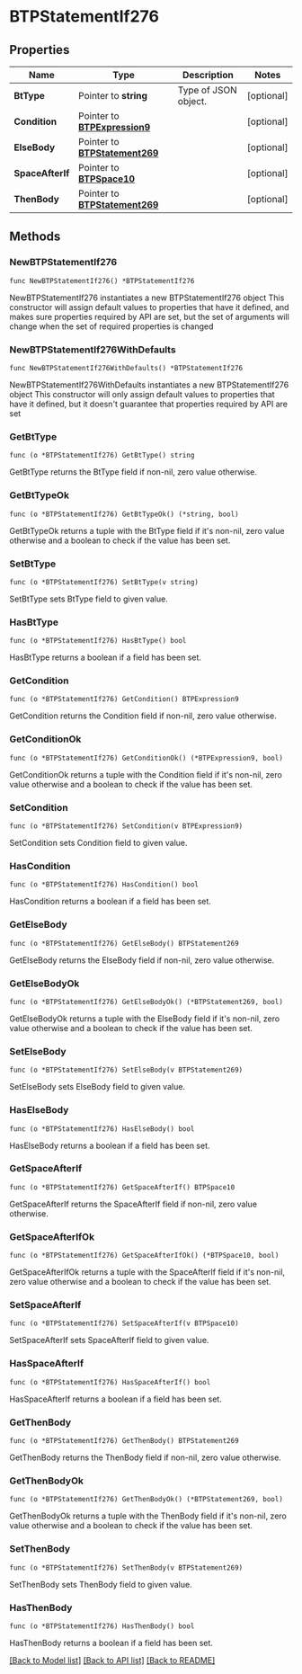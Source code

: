 # BTPStatementIf276

## Properties

Name | Type | Description | Notes
------------ | ------------- | ------------- | -------------
**BtType** | Pointer to **string** | Type of JSON object. | [optional] 
**Condition** | Pointer to [**BTPExpression9**](BTPExpression9.md) |  | [optional] 
**ElseBody** | Pointer to [**BTPStatement269**](BTPStatement269.md) |  | [optional] 
**SpaceAfterIf** | Pointer to [**BTPSpace10**](BTPSpace10.md) |  | [optional] 
**ThenBody** | Pointer to [**BTPStatement269**](BTPStatement269.md) |  | [optional] 

## Methods

### NewBTPStatementIf276

`func NewBTPStatementIf276() *BTPStatementIf276`

NewBTPStatementIf276 instantiates a new BTPStatementIf276 object
This constructor will assign default values to properties that have it defined,
and makes sure properties required by API are set, but the set of arguments
will change when the set of required properties is changed

### NewBTPStatementIf276WithDefaults

`func NewBTPStatementIf276WithDefaults() *BTPStatementIf276`

NewBTPStatementIf276WithDefaults instantiates a new BTPStatementIf276 object
This constructor will only assign default values to properties that have it defined,
but it doesn't guarantee that properties required by API are set

### GetBtType

`func (o *BTPStatementIf276) GetBtType() string`

GetBtType returns the BtType field if non-nil, zero value otherwise.

### GetBtTypeOk

`func (o *BTPStatementIf276) GetBtTypeOk() (*string, bool)`

GetBtTypeOk returns a tuple with the BtType field if it's non-nil, zero value otherwise
and a boolean to check if the value has been set.

### SetBtType

`func (o *BTPStatementIf276) SetBtType(v string)`

SetBtType sets BtType field to given value.

### HasBtType

`func (o *BTPStatementIf276) HasBtType() bool`

HasBtType returns a boolean if a field has been set.

### GetCondition

`func (o *BTPStatementIf276) GetCondition() BTPExpression9`

GetCondition returns the Condition field if non-nil, zero value otherwise.

### GetConditionOk

`func (o *BTPStatementIf276) GetConditionOk() (*BTPExpression9, bool)`

GetConditionOk returns a tuple with the Condition field if it's non-nil, zero value otherwise
and a boolean to check if the value has been set.

### SetCondition

`func (o *BTPStatementIf276) SetCondition(v BTPExpression9)`

SetCondition sets Condition field to given value.

### HasCondition

`func (o *BTPStatementIf276) HasCondition() bool`

HasCondition returns a boolean if a field has been set.

### GetElseBody

`func (o *BTPStatementIf276) GetElseBody() BTPStatement269`

GetElseBody returns the ElseBody field if non-nil, zero value otherwise.

### GetElseBodyOk

`func (o *BTPStatementIf276) GetElseBodyOk() (*BTPStatement269, bool)`

GetElseBodyOk returns a tuple with the ElseBody field if it's non-nil, zero value otherwise
and a boolean to check if the value has been set.

### SetElseBody

`func (o *BTPStatementIf276) SetElseBody(v BTPStatement269)`

SetElseBody sets ElseBody field to given value.

### HasElseBody

`func (o *BTPStatementIf276) HasElseBody() bool`

HasElseBody returns a boolean if a field has been set.

### GetSpaceAfterIf

`func (o *BTPStatementIf276) GetSpaceAfterIf() BTPSpace10`

GetSpaceAfterIf returns the SpaceAfterIf field if non-nil, zero value otherwise.

### GetSpaceAfterIfOk

`func (o *BTPStatementIf276) GetSpaceAfterIfOk() (*BTPSpace10, bool)`

GetSpaceAfterIfOk returns a tuple with the SpaceAfterIf field if it's non-nil, zero value otherwise
and a boolean to check if the value has been set.

### SetSpaceAfterIf

`func (o *BTPStatementIf276) SetSpaceAfterIf(v BTPSpace10)`

SetSpaceAfterIf sets SpaceAfterIf field to given value.

### HasSpaceAfterIf

`func (o *BTPStatementIf276) HasSpaceAfterIf() bool`

HasSpaceAfterIf returns a boolean if a field has been set.

### GetThenBody

`func (o *BTPStatementIf276) GetThenBody() BTPStatement269`

GetThenBody returns the ThenBody field if non-nil, zero value otherwise.

### GetThenBodyOk

`func (o *BTPStatementIf276) GetThenBodyOk() (*BTPStatement269, bool)`

GetThenBodyOk returns a tuple with the ThenBody field if it's non-nil, zero value otherwise
and a boolean to check if the value has been set.

### SetThenBody

`func (o *BTPStatementIf276) SetThenBody(v BTPStatement269)`

SetThenBody sets ThenBody field to given value.

### HasThenBody

`func (o *BTPStatementIf276) HasThenBody() bool`

HasThenBody returns a boolean if a field has been set.


[[Back to Model list]](../README.md#documentation-for-models) [[Back to API list]](../README.md#documentation-for-api-endpoints) [[Back to README]](../README.md)


